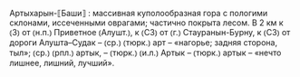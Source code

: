 ---
---

Артыхарын-⟦Баши⟧
: массивная куполообразная гора с пологими склонами, иссеченными оврагами; частично покрыта лесом. В 2 км к ⦅З⦆ от ⦅н.п.⦆ Приветное ⦅Алушт.⦆, к ⦅СЗ⦆ от ⦅г.⦆ Стауранын-Бурну, к ⦅СЗ⦆ от дороги Алушта–Судак – ⦅ср.⦆ ⦅тюрк.⦆ арт – «нагорье; задняя сторона, тыл»; ⦅ср.⦆ ⦅рпл.⦆ артык, – ⦅тюрк.⦆ ⦅и.л.⦆ Артык – ⦅тюрк.⦆ артык – «нечто лишнее, лишний, лучший».
